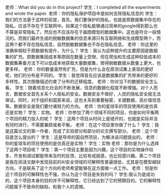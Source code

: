 老师：What did you do in this project?
学生：I completed all the experiments and wrote the paper.
老师：你的隐私保护项目中是如何去除隐私信息的
学生：我们的方法基于这样的前提，首先，我们要保护的隐私，也就是原数据集中存在的隐私，应该不存在于互联网中。如果这个隐私能够通过简单的google得到那么也不算是非常隐私了。然后也不应该存在于画图模型的数据集中。这也是符合一般情况的。而我们最终生成的脱敏数据集的信息来源只有互联网络和生成模型两个，而这两个都不存在隐私信息，自然脱敏数据集也不存在隐私信息。
老师：你这里的准确率相较于原数据有提升，为什么？
学生：我认为这种提升的主要原因是数据集的扩充。原数据集因成本等原因在数量上受限，但在爬虫和生成这种较低成本的数据集筹备方法下可以低成本地获取大量数据集，使得脱敏数据从数量上更大，也更多样。
老师：你的数量虽然有扩充，但是为什么会在原测试集上表现的更好呢，他们的分布是不同的。 
学生：我觉得首先应该是数据集的扩充带来的更好的多样性。其次图像描述约束了分布的迁移程度。
老师：你对当下的数据安全怎么看。
学生：随着信息化社会的不断发展，信息的数据化程度不断增强。对个人而言，数据安全首先关系个人隐私的安全。数据安全不做好，人民的隐私安全就无法保证。同时，对于组织和国家来说，这也关系到重要秘密，关键数据，高价值信息等。数据安全是我们要付诸努力的方向。
老师：你的星球车的项目使用的是仿真还是实物？
学生：实物。
老师：你参加了两个领域不同的项目，你是如何平衡两个项目的精力投入的呢？
学生：这两个项目从时间上是错开的，也就是实际并没有同时进行，不需要兼顾或者平衡。
老师：在这个项目里你做了什么？
学生：我是这篇论文的第一作者，完成了实验部分和部分的论文撰写部分。
老师：这个项目是怎么提出的？
学生：这是导师的国自然项目，为解决该问题提出的。
老师：你的星球车的项目使用的是仿真还是实物？
学生：实物
老师：那你是为什么选择了这两个项目呢？
学生：第一个项目主要是因为兴趣，这个项目的实物操作较多，开发和调试都能带来及时的反馈，比较有成就感，也比较感兴趣。第二个项目是我在阅读文献中发现目前的AI安全领域的可解释性普遍很低，尤其是在模型越狱方向，于是联系了这个方向的老师希望能够在这方面做一点工作。
老师：但是你这个项目的可解释性也不强，你认为这个项目是失败的吗？
学生:我认为是成功的，这个项目本身的目的并不可解释性，它已经达到了它的预期目的。它的解释性问题属于不致命的缺陷，和我个人的遗憾。
